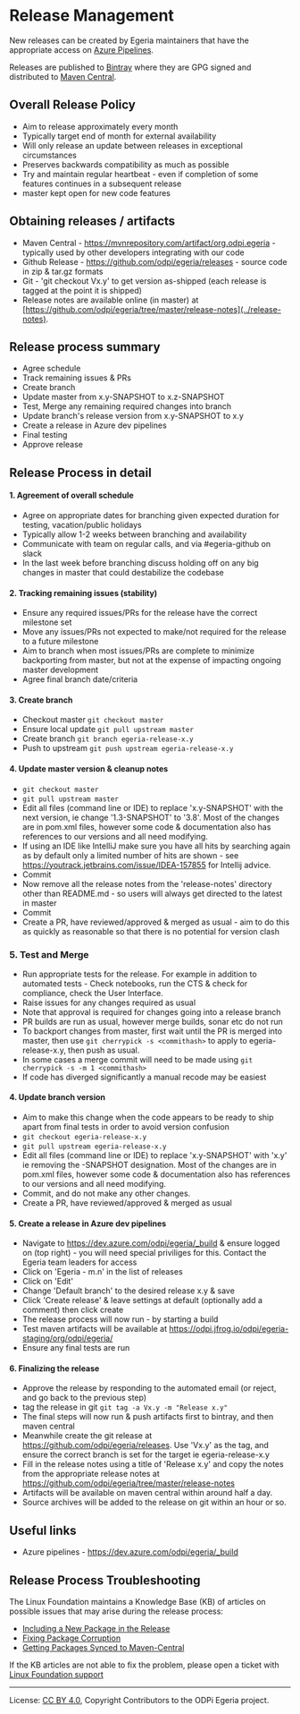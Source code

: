 <!-- SPDX-License-Identifier: CC-BY-4.0 -->
<!-- Copyright Contributors to the ODPi Egeria project. -->

# Release Management

New releases can be created by Egeria maintainers that have the
appropriate access on [Azure Pipelines](https://dev.azure.com/ODPi/Egeria/_release).

Releases are published to [Bintray](https://bintray.com/odpi) where they
are GPG signed and distributed to [Maven Central](https://oss.sonatype.org).
 
## Overall Release Policy

* Aim to release approximately every month
* Typically target end of month for external availability
* Will only release an update between releases in exceptional circumstances
* Preserves backwards compatibility as much as possible
* Try and maintain regular heartbeat - even if completion of some features continues in a subsequent release
* master kept open for new code features

## Obtaining releases / artifacts

* Maven Central - https://mvnrepository.com/artifact/org.odpi.egeria - typically used by other developers integrating with our code
* Github Release - https://github.com/odpi/egeria/releases - source code in zip & tar.gz formats
* Git - 'git checkout Vx.y' to get version as-shipped (each release is tagged at the point it is shipped)
* Release notes are available online (in master) at [https://github.com/odpi/egeria/tree/master/release-notes](../release-notes).

 ## Release process summary
 
 * Agree schedule
 * Track remaining issues & PRs
 * Create branch
 * Update master from x.y-SNAPSHOT to x.z-SNAPSHOT
 * Test, Merge any remaining required changes into branch
 * Update branch's release version from x.y-SNAPSHOT to x.y
 * Create a release in Azure dev pipelines
 * Final testing
 * Approve release
 
 
## Release Process in detail

#### 1. Agreement of overall schedule

* Agree on appropriate dates for branching given expected duration for testing, vacation/public holidays
* Typically allow 1-2 weeks between branching and availability
* Communicate with team on regular calls, and via #egeria-github on slack
* In the last week before branching discuss holding off on any big changes in master that could destabilize the codebase

#### 2. Tracking remaining issues (stability)

* Ensure any required issues/PRs for the release have the correct milestone set
* Move any issues/PRs not expected to make/not required for the release to a future milestone
* Aim to branch when most issues/PRs are complete to minimize backporting from master, but not at the expense of impacting ongoing master development
* Agree final branch date/criteria

#### 3. Create branch 

* Checkout master `git checkout master`
* Ensure local update `git pull upstream master`
* Create branch `git branch egeria-release-x.y`
* Push to upstream `git push upstream egeria-release-x.y`

#### 4. Update master version & cleanup notes
* `git checkout master`
* `git pull upstream master`
* Edit all files (command line or IDE) to replace 'x.y-SNAPSHOT' with the next version, ie change '1.3-SNAPSHOT' to '3.8'. Most of the changes are in pom.xml files, however some code & documentation also has references to our versions and all need modifying. 
* If using an IDE like IntelliJ make sure you have all hits by searching again as by default only a limited number of hits are shown - see https://youtrack.jetbrains.com/issue/IDEA-157855 for Intellij advice.
* Commit
* Now remove all the release notes from the 'release-notes' directory other than README.md - so users will always get directed to the latest in master
* Commit
* Create a PR, have reviewed/approved & merged as usual - aim to do this as quickly as reasonable so that there is no potential for version clash 

### 5. Test and Merge
* Run appropriate tests for the release. For example in addition to automated tests - Check notebooks, run the CTS & check for compliance, check the User Interface.
* Raise issues for any changes required as usual
* Note that approval is required for changes going into a release branch
* PR builds are run as usual, however merge builds, sonar etc do not run
* To backport changes from master, first wait until the PR is merged into master, then use `git cherrypick -s <commithash>` to apply to egeria-release-x.y, then push as usual. 
* In some cases a merge commit will need to be made using `git cherrypick -s -m 1 <commithash>`
* If code has diverged significantly a manual recode may be easiest

#### 4. Update branch version
* Aim to make this change when the code appears to be ready to ship apart from final tests in order to avoid version confusion
* `git checkout egeria-release-x.y`
* `git pull upstream egeria-release-x.y`
* Edit all files (command line or IDE) to replace 'x.y-SNAPSHOT' with 'x.y' ie removing the -SNAPSHOT designation. Most of the changes are in pom.xml files, however some code & documentation also has references to our versions and all need modifying. 
* Commit, and do not make any other changes.
* Create a PR, have reviewed/approved & merged as usual

#### 5. Create a release in Azure dev pipelines
* Navigate to https://dev.azure.com/odpi/egeria/_build & ensure logged on (top right) - you will need special priviliges for this. Contact the Egeria team leaders for access
* Click on 'Egeria - m.n' in the list of releases
* Click on 'Edit'
* Change 'Default branch' to the desired release x.y & save
* Click 'Create release' & leave settings at default (optionally add a comment) then click create
* The release process will now run - by starting a build
* Test maven artifacts will be available at https://odpi.jfrog.io/odpi/egeria-staging/org/odpi/egeria/
* Ensure any final tests are run

#### 6. Finalizing the release
* Approve the release by responding to the automated email (or reject, and go back to the previous step)
* tag the release in git `git tag -a Vx.y -m "Release x.y"`
* The final steps will now run & push artifacts first to bintray, and then maven central
* Meanwhile create the git release at https://github.com/odpi/egeria/releases. Use 'Vx.y' as the tag, and ensure the correct branch is set for the target ie egeria-release-x.y
* Fill in the release notes using a title of 'Release x.y' and copy the notes from the appropriate release notes at https://github.com/odpi/egeria/tree/master/release-notes
* Artifacts will be available on maven central within around half a day.
* Source archives will be added to the release on git within an hour or so.

## Useful links
* Azure pipelines - https://dev.azure.com/odpi/egeria/_build

## Release Process Troubleshooting
 
 The Linux Foundation maintains a Knowledge Base (KB) of articles on
 possible issues that may arise during the release process:
  * [Including a New Package in the Release](https://confluence.linuxfoundation.org/display/ITKB/Including+Bintray+Packages+in+JCenter)
  * [Fixing Package Corruption](https://confluence.linuxfoundation.org/display/ITKB/Redistribute+Artifacts+to+Bintray)
  * [Getting Packages Synced to Maven-Central](https://confluence.linuxfoundation.org/display/ITKB/Sync+Artifacts+from+Bintray+to+Maven+Central)
 
 If the KB articles are not able to fix the problem, please open a ticket
 with [Linux Foundation support](https://jira.linuxfoundation.org/servicedesk/customer/portal/2)
 
----
License: [CC BY 4.0](https://creativecommons.org/licenses/by/4.0/),
Copyright Contributors to the ODPi Egeria project.
